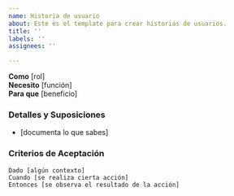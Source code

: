 ```yaml
---
name: Historia de usuario
about: Este es el template para crear historias de usuarios.
title: ''
labels: ''
assignees: ''

---
```


**Como** [rol]  
 **Necesito** [función]  
 **Para que** [beneficio]  
   
 ### Detalles y Suposiciones
 * [documenta lo que sabes]
   
 ### Criterios de Aceptación  
   
 ```gherkin
 Dado [algún contexto]
 Cuando [se realiza cierta acción]
 Entonces [se observa el resultado de la acción]
 ```
